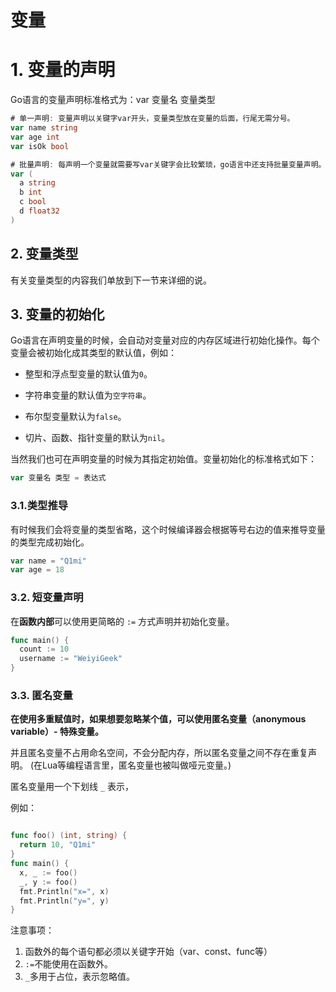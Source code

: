 # 变量

# 1. 变量的声明

Go语言的变量声明标准格式为：var 变量名 变量类型 

```go
# 单一声明: 变量声明以关键字var开头，变量类型放在变量的后面，行尾无需分号。
var name string
var age int
var isOk bool

# 批量声明: 每声明一个变量就需要写var关键字会比较繁琐，go语言中还支持批量变量声明。
var (
  a string
  b int
  c bool
  d float32
) 
```

## 2. 变量类型

有关变量类型的内容我们单放到下一节来详细的说。

## 3. 变量的初始化

Go语言在声明变量的时候，会自动对变量对应的内存区域进行初始化操作。每个变量会被初始化成其类型的默认值，例如：

- 整型和浮点型变量的默认值为`0`。

- 字符串变量的默认值为`空字符串`。 

- 布尔型变量默认为`false`。 

- 切片、函数、指针变量的默认为`nil`。

当然我们也可在声明变量的时候为其指定初始值。变量初始化的标准格式如下：

```go
var 变量名 类型 = 表达式
```

### 3.1.类型推导

有时候我们会将变量的类型省略，这个时候编译器会根据等号右边的值来推导变量的类型完成初始化。

```go
var name = "Q1mi"
var age = 18
```

### 3.2. 短变量声明

在**函数内部**可以使用更简略的 `:=` 方式声明并初始化变量。

```go
func main() {
  count := 10
  username := "WeiyiGeek"
} 
```

### 3.3. 匿名变量

**在使用多重赋值时，如果想要忽略某个值，可以使用匿名变量（anonymous variable）- 特殊变量。**

并且匿名变量不占用命名空间，不会分配内存，所以匿名变量之间不存在重复声明。 (在Lua等编程语言里，匿名变量也被叫做哑元变量。)

匿名变量用一个下划线 `_` 表示，

例如： 

```go

func foo() (int, string) {
  return 10, "Q1mi"
}
func main() {
  x, _ := foo()
  _, y := foo()
  fmt.Println("x=", x)
  fmt.Println("y=", y)
} 
```

注意事项：

1. 函数外的每个语句都必须以关键字开始（var、const、func等）
2. `:=`不能使用在函数外。
3. `_`多用于占位，表示忽略值。